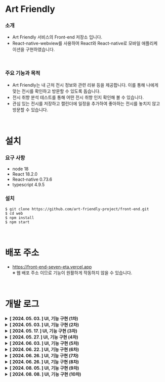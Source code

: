 # Art Friendly
### 소개
- Art Friendly 서비스의 Front-end 저장소 입니다.
- React-native-webview를 사용하여 React와 React-native로 모바일 애플리케이션을 구현하였습니다.

<br />

### 주요 기능과 목적
- Art Friendly는 내 근처 전시 정보와 관련 리뷰 등을 제공합니다. 이를 통해 나에게 맞는 전시를 확인하고 방문할 수 있도록 돕습니다.
- 전시 취향 분석 테스트를 통해 어떤 전시 취향 인지 확인해 볼 수 있습니다.
- 관심 있는 전시를 저장하고 캘린더에 일정을 추가하여 좋아하는 전시를 놓치지 않고 방문할 수 있습니다.

<br />

# 설치
### 요구 사항
- node 18
- React 18.2.0
- React-native 0.73.6
- typescript 4.9.5

### 설치
```
$ git clone https://github.com/art-friendly-project/front-end.git
$ cd web
$ npm install
$ npm start
```

<br />

# 배포 주소
- https://front-end-seven-eta.vercel.app<br />
※ 웹 배포 주소 이므로 기능이 원활하게 작동하지 않을 수 있습니다.

<br />

# 개발 로그
<details>
  <summary><b>[ 2024. 05. 03. ] UI, 기능 구현 (1차)</b></summary>
  &nbsp;&nbsp; - &nbsp;로그인, 서비스 이용 약관, 접근 권한, 메인, 전시 목록, 관심 목록, 프로필 등 UI 구현
  <br />&nbsp;&nbsp; - &nbsp;모바일 하드웨어 뒤로가기 Webview에 적용
  <br />&nbsp;&nbsp; - &nbsp;메인 배너, 리뷰 슬라이드 기능 (Swiper 라이브러리 사용)
  <br />&nbsp;&nbsp; - &nbsp;안드로이드 위치, 사진첩, 알림, 달력 권한 설정 기능
  <br />&nbsp;&nbsp; - &nbsp;안드로이드 달력 연동한 전시 일정 추가 기능 (react-native-calendar-events 라이브러리 사용)
</details>
<details>
  <summary><b>[ 2024. 05. 03. ] UI, 기능 구현 (2차)</b></summary>
  &nbsp;&nbsp; - &nbsp;Lazy loading 기능 구현
  <br />&nbsp;&nbsp; - &nbsp;캘린더 선택 UI 변경
  <br />&nbsp;&nbsp; - &nbsp;프로필 수정 페이지 UI 구현
</details>
<details>
  <summary><b>[ 2024. 05. 17. ] UI, 기능 구현 (3차)</b></summary>
  &nbsp;&nbsp; - &nbsp;담벼락, 캘린더 일정 추가 UI 변경
  <br />&nbsp;&nbsp; - &nbsp;IOS 화면에 맞게 UI 수정
  <br />&nbsp;&nbsp; - &nbsp;IOS 권한 설정 추가(위치, 캘린더 등)
</details>
<details>
  <summary><b>[ 2024. 05. 27. ] UI, 기능 구현 (4차)</b></summary>
  &nbsp;&nbsp; - &nbsp;카카오 로그인 기능 구현
  <br />&nbsp;&nbsp; - &nbsp;전시목록, 담벼락, 프로필 등 데이터 조회 기능 구현
  <br />&nbsp;&nbsp; - &nbsp;담벼락 작성, 프로필 수정, mbti 검사 등 등록 및 수정 기능 구현
</details>
<details>
  <summary><b>[ 2024. 06. 03. ] UI, 기능 구현 (5차)</b></summary>
  &nbsp;&nbsp; - &nbsp;UI 일부 수정 및 삭제
  <br />&nbsp;&nbsp; - &nbsp;fetching, UI 오류 해결
  <br />&nbsp;&nbsp; - &nbsp;자동로그인, accessToken 재발급 기능 구현
</details>
<details>
  <summary><b>[ 2024. 06. 22. ] UI, 기능 구현 (6차)</b></summary>
  &nbsp;&nbsp; - &nbsp;UI 일부 수정 및 삭제
  <br />&nbsp;&nbsp; - &nbsp;Footer 추가
</details>
<details>
  <summary><b>[ 2024. 06. 26. ] UI, 기능 구현 (7차)</b></summary>
  &nbsp;&nbsp; - &nbsp;자동 로그인 기능 수정
  <br />&nbsp;&nbsp; - &nbsp;스크롤바 UI 변경
  <br />&nbsp;&nbsp; - &nbsp;전시 희망 취소 시 닉네임 나오도록 UI 수정
  <br />&nbsp;&nbsp; - &nbsp;전시 희망 수정 시 patch 요청 제대로 갈 수 있도록 요류 수정
  <br />&nbsp;&nbsp; - &nbsp;무한로딩, 서버요청 시 로딩 UI(스피너, 스켈레톤) 추가
</details>
<details>
  <summary><b>[ 2024. 06. 26. ] UI, 기능 구현 (8차)</b></summary>
  &nbsp;&nbsp; - &nbsp;화면 너비 맞게 UI 수정
  <br />&nbsp;&nbsp; - &nbsp;모바일 물리버튼 뒤로가기 기능 추가
</details>
<details>
  <summary><b>[ 2024. 08. 05. ] UI, 기능 구현 (9차)</b></summary>
  &nbsp;&nbsp; - &nbsp;react-query 도입
  <br />&nbsp;&nbsp; - &nbsp;모바일 물리버튼 뒤로가기 기능 수정
</details>
<details>
  <summary><b>[ 2024. 08. 08. ] UI, 기능 구현 (10차)</b></summary>
  &nbsp;&nbsp; - &nbsp;react-query custom hook으로 관리
</details>
